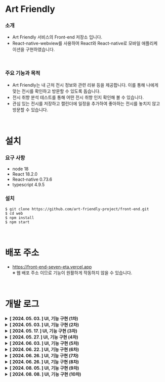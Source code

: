 # Art Friendly
### 소개
- Art Friendly 서비스의 Front-end 저장소 입니다.
- React-native-webview를 사용하여 React와 React-native로 모바일 애플리케이션을 구현하였습니다.

<br />

### 주요 기능과 목적
- Art Friendly는 내 근처 전시 정보와 관련 리뷰 등을 제공합니다. 이를 통해 나에게 맞는 전시를 확인하고 방문할 수 있도록 돕습니다.
- 전시 취향 분석 테스트를 통해 어떤 전시 취향 인지 확인해 볼 수 있습니다.
- 관심 있는 전시를 저장하고 캘린더에 일정을 추가하여 좋아하는 전시를 놓치지 않고 방문할 수 있습니다.

<br />

# 설치
### 요구 사항
- node 18
- React 18.2.0
- React-native 0.73.6
- typescript 4.9.5

### 설치
```
$ git clone https://github.com/art-friendly-project/front-end.git
$ cd web
$ npm install
$ npm start
```

<br />

# 배포 주소
- https://front-end-seven-eta.vercel.app<br />
※ 웹 배포 주소 이므로 기능이 원활하게 작동하지 않을 수 있습니다.

<br />

# 개발 로그
<details>
  <summary><b>[ 2024. 05. 03. ] UI, 기능 구현 (1차)</b></summary>
  &nbsp;&nbsp; - &nbsp;로그인, 서비스 이용 약관, 접근 권한, 메인, 전시 목록, 관심 목록, 프로필 등 UI 구현
  <br />&nbsp;&nbsp; - &nbsp;모바일 하드웨어 뒤로가기 Webview에 적용
  <br />&nbsp;&nbsp; - &nbsp;메인 배너, 리뷰 슬라이드 기능 (Swiper 라이브러리 사용)
  <br />&nbsp;&nbsp; - &nbsp;안드로이드 위치, 사진첩, 알림, 달력 권한 설정 기능
  <br />&nbsp;&nbsp; - &nbsp;안드로이드 달력 연동한 전시 일정 추가 기능 (react-native-calendar-events 라이브러리 사용)
</details>
<details>
  <summary><b>[ 2024. 05. 03. ] UI, 기능 구현 (2차)</b></summary>
  &nbsp;&nbsp; - &nbsp;Lazy loading 기능 구현
  <br />&nbsp;&nbsp; - &nbsp;캘린더 선택 UI 변경
  <br />&nbsp;&nbsp; - &nbsp;프로필 수정 페이지 UI 구현
</details>
<details>
  <summary><b>[ 2024. 05. 17. ] UI, 기능 구현 (3차)</b></summary>
  &nbsp;&nbsp; - &nbsp;담벼락, 캘린더 일정 추가 UI 변경
  <br />&nbsp;&nbsp; - &nbsp;IOS 화면에 맞게 UI 수정
  <br />&nbsp;&nbsp; - &nbsp;IOS 권한 설정 추가(위치, 캘린더 등)
</details>
<details>
  <summary><b>[ 2024. 05. 27. ] UI, 기능 구현 (4차)</b></summary>
  &nbsp;&nbsp; - &nbsp;카카오 로그인 기능 구현
  <br />&nbsp;&nbsp; - &nbsp;전시목록, 담벼락, 프로필 등 데이터 조회 기능 구현
  <br />&nbsp;&nbsp; - &nbsp;담벼락 작성, 프로필 수정, mbti 검사 등 등록 및 수정 기능 구현
</details>
<details>
  <summary><b>[ 2024. 06. 03. ] UI, 기능 구현 (5차)</b></summary>
  &nbsp;&nbsp; - &nbsp;UI 일부 수정 및 삭제
  <br />&nbsp;&nbsp; - &nbsp;fetching, UI 오류 해결
  <br />&nbsp;&nbsp; - &nbsp;자동로그인, accessToken 재발급 기능 구현
</details>
<details>
  <summary><b>[ 2024. 06. 22. ] UI, 기능 구현 (6차)</b></summary>
  &nbsp;&nbsp; - &nbsp;UI 일부 수정 및 삭제
  <br />&nbsp;&nbsp; - &nbsp;Footer 추가
</details>
<details>
  <summary><b>[ 2024. 06. 26. ] UI, 기능 구현 (7차)</b></summary>
  &nbsp;&nbsp; - &nbsp;자동 로그인 기능 수정
  <br />&nbsp;&nbsp; - &nbsp;스크롤바 UI 변경
  <br />&nbsp;&nbsp; - &nbsp;전시 희망 취소 시 닉네임 나오도록 UI 수정
  <br />&nbsp;&nbsp; - &nbsp;전시 희망 수정 시 patch 요청 제대로 갈 수 있도록 요류 수정
  <br />&nbsp;&nbsp; - &nbsp;무한로딩, 서버요청 시 로딩 UI(스피너, 스켈레톤) 추가
</details>
<details>
  <summary><b>[ 2024. 06. 26. ] UI, 기능 구현 (8차)</b></summary>
  &nbsp;&nbsp; - &nbsp;화면 너비 맞게 UI 수정
  <br />&nbsp;&nbsp; - &nbsp;모바일 물리버튼 뒤로가기 기능 추가
</details>
<details>
  <summary><b>[ 2024. 08. 05. ] UI, 기능 구현 (9차)</b></summary>
  &nbsp;&nbsp; - &nbsp;react-query 도입
  <br />&nbsp;&nbsp; - &nbsp;모바일 물리버튼 뒤로가기 기능 수정
</details>
<details>
  <summary><b>[ 2024. 08. 08. ] UI, 기능 구현 (10차)</b></summary>
  &nbsp;&nbsp; - &nbsp;react-query custom hook으로 관리
</details>
